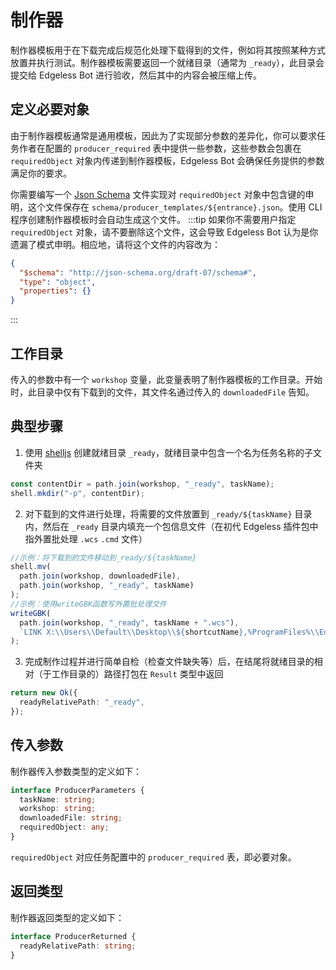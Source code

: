 # 制作器

制作器模板用于在下载完成后规范化处理下载得到的文件，例如将其按照某种方式放置并执行测试。制作器模板需要返回一个就绪目录（通常为 `_ready`），此目录会提交给 Edgeless Bot 进行验收，然后其中的内容会被压缩上传。

## 定义必要对象

由于制作器模板通常是通用模板，因此为了实现部分参数的差异化，你可以要求任务作者在配置的 `producer_required` 表中提供一些参数，这些参数会包裹在 `requiredObject` 对象内传递到制作器模板，Edgeless Bot 会确保任务提供的参数满足你的要求。

你需要编写一个 [Json Schema](https://json-schema.org/) 文件实现对 `requiredObject` 对象中包含键的申明，这个文件保存在 `schema/producer_templates/${entrance}.json`。使用 CLI 程序创建制作器模板时会自动生成这个文件。
:::tip
如果你不需要用户指定`requiredObject` 对象，请不要删除这个文件，这会导致 Edgeless Bot 认为是你遗漏了模式申明。相应地，请将这个文件的内容改为：

```json
{
  "$schema": "http://json-schema.org/draft-07/schema#",
  "type": "object",
  "properties": {}
}
```

:::

## 工作目录

传入的参数中有一个 `workshop` 变量，此变量表明了制作器模板的工作目录。开始时，此目录中仅有下载到的文件，其文件名通过传入的 `downloadedFile` 告知。

## 典型步骤

1. 使用 [shelljs](https://github.com/shelljs/shelljs) 创建就绪目录 `_ready`，就绪目录中包含一个名为任务名称的子文件夹

```typescript
const contentDir = path.join(workshop, "_ready", taskName);
shell.mkdir("-p", contentDir);
```

2. 对下载到的文件进行处理，将需要的文件放置到 `_ready/${taskName}` 目录内，然后在 `_ready` 目录内填充一个包信息文件（在初代 Edgeless 插件包中指外置批处理 `.wcs` `.cmd` 文件）

```typescript
//示例：将下载到的文件移动到_ready/${taskName}
shell.mv(
  path.join(workshop, downloadedFile),
  path.join(workshop, "_ready", taskName)
);
//示例：使用writeGBK函数写外置批处理文件
writeGBK(
  path.join(workshop, "_ready", taskName + ".wcs"),
  `LINK X:\\Users\\Default\\Desktop\\${shortcutName},%ProgramFiles%\\Edgeless\\${taskName}\\${downloadedFile}`
);
```

3. 完成制作过程并进行简单自检（检查文件缺失等）后，在结尾将就绪目录的相对（于工作目录的）路径打包在 `Result` 类型中返回

```typescript
return new Ok({
  readyRelativePath: "_ready",
});
```

## 传入参数

制作器传入参数类型的定义如下：

```typescript
interface ProducerParameters {
  taskName: string;
  workshop: string;
  downloadedFile: string;
  requiredObject: any;
}
```

`requiredObject` 对应任务配置中的 `producer_required` 表，即必要对象。

## 返回类型

制作器返回类型的定义如下：

```typescript
interface ProducerReturned {
  readyRelativePath: string;
}
```
